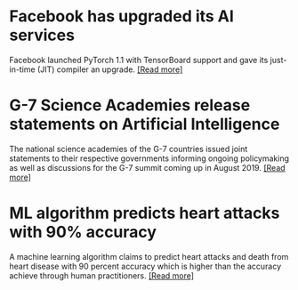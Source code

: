 
# Facebook has upgraded its AI services

Facebook launched PyTorch 1.1 with TensorBoard support and gave its just-in-time (JIT) compiler an upgrade.
[[Read more]](https://venturebeat.com/2019/05/01/facebook-launches-pytorch-1-1-with-tensorboard-support/?fbclid=IwAR0U8FL_KBRc_pzfSvbR_1FcrpuMTP0PxIch1GR6Igw-Om5t9_zZEf_e60E)



# G-7 Science Academies release statements on Artificial Intelligence

The national science academies of the G-7 countries issued joint statements to their respective governments informing ongoing policymaking as well as discussions for the G-7 summit coming up in August 2019. 
[[Read more]](http://www8.nationalacademies.org/onpinews/newsitem.aspx?RecordID=562019&fbclid=IwAR2U4bEM42Gsm6bNvxQ64MQ9QVO0-xDQroSdECtZ4kh9BAPUW7E2Txw-C3I)



# ML algorithm predicts heart attacks with 90% accuracy

A machine learning algorithm claims to predict heart attacks and death from heart disease with 90 percent accuracy which is higher than the accuracy achieve through human practitioners.
[[Read more]](https://www.artificialintelligence-news.com/2019/05/14/ml-algorithm-predicts-heart-attacks/)
